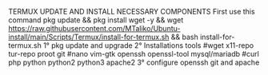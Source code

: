 TERMUX UPDATE AND INSTALL NECESSARY COMPONENTS
First use this command
  pkg update && pkg install wget -y && wget https://raw.githubusercontent.com/MTaliko/Ubuntu-install/main/Scripts/Termux/install-for-termux.sh && bash install-for-termux.sh
    1° pkg update and upgrade
    2° Installations tools
      #wget x11-repo tur-repo proot git
      #nano vim-gtk openssh openssl-tool mysql/mariadb
      #curl php python python2 python3 apache2
    3° configure openssh git and apache
